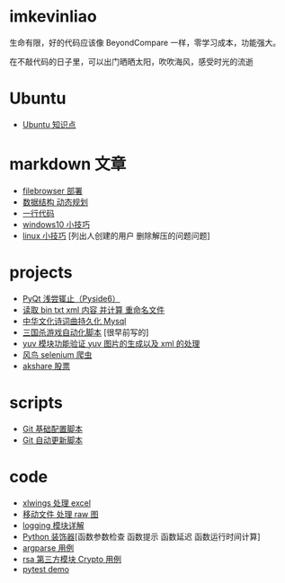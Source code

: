 # imkevinliao
生命有限，好的代码应该像 BeyondCompare 一样，零学习成本，功能强大。

在不敲代码的日子里，可以出门晒晒太阳，吹吹海风，感受时光的流逝

# Ubuntu
- [Ubuntu 知识点](./ubuntu/)

# markdown 文章
- [filebrowser 部署](./markdown/filebrowser.md)
- [数据结构 动态规划](./markdown/动态规划_斐波那契数列.md)
- [一行代码](./markdown/一行代码.md)
- [windows10 小技巧](./markdown/windows.md)
- [linux 小技巧](./markdown/linux.md) [列出人创建的用户 删除解压的问题问题]

# projects
- [PyQt 浅尝辄止（Pyside6）](./projects/pyside6)
- [读取 bin txt xml 内容 并计算 重命名文件](./projects/rename)
- [中华文化诗词曲持久化 Mysql](./projects/poem)
- [三国杀游戏自动化脚本](./projects/sanguosha) [很早前写的]
- [yuv 模块功能验证 yuv 图片的生成以及 xml 的处理](./projects/yuv_module)
- [风鸟 selenium 爬虫](./projects/fengniao)
- [akshare 股票](./projects/stock)

# scripts
- [Git 基础配置脚本](./scripts/git_config.py)
- [Git 自动更新脚本](./scripts/git_update.py)

# code
- [xlwings 处理 excel](./code/xlwings)
- [移动文件 处理 raw 图](./code/move_files)
- [logging 模块详解](./code/my_logging.py)
- [Python 装饰器](./code/my_wrapper.py)[函数参数检查 函数提示 函数延迟 函数运行时间计算]
- [argparse 用例](./code/argparse.py)
- [rsa 第三方模块 Crypto 用例](./code/rsa.py)
- [pytest demo](./code/my_pytest.py)

